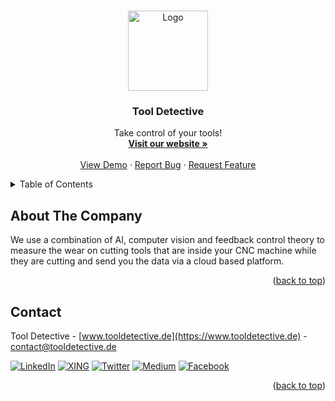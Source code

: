 <a name="readme-top"></a>

<!-- PROJECT LOGO -->
<br />
<div align="center">
  <a href="https://tooldetective.de">
    <img src="https://i.imgur.com/Mpob6Hw.png" alt="Logo" width="128" height="128">
  </a>

  <h3 align="center">Tool Detective</h3>

  <p align="center">
    Take control of your tools!
    <br />
    <a href="https://tooldetective.de"><strong>Visit our website »</strong></a>
    <br />
    <br />
    <a href="https://github.com/Tool-Detective/.github/issues">View Demo</a>
    ·
    <a href="https://github.com/Tool-Detective/.github/issues">Report Bug</a>
    ·
    <a href="https://github.com/Tool-Detective/.github/issues">Request Feature</a>
  </p>
</div>

<!-- TABLE OF CONTENTS -->
<details>
  <summary>Table of Contents</summary>
  <ol>
    <li><a href="#about-the-company">About The Company</a></li>
    <li><a href="#contact">Contact</a></li>
  </ol>
</details>

<!-- [![Product Name Screen Shot][product-screenshot]](https://example.com) -->

<!-- ABOUT THE PROJECT -->
## About The Company

We use a combination of AI, computer vision and feedback control theory to measure the wear on cutting tools that are inside your CNC machine while they are cutting and send you the data via a cloud based platform.

<!-- IMAGE -->

<p align="right">(<a href="#readme-top">back to top</a>)</p>


<!-- CONTACT -->
## Contact

Tool Detective - [www.tooldetective.de](https://www.tooldetective.de) - contact@tooldetective.de

[![LinkedIn][linkedin-shield]][linkedin-url]
[![XING][xing-shield]][xing-url]
[![Twitter][twitter-shield]][twitter-url]
[![Medium][medium-shield]][medium-url]
[![Facebook][facebook-shield]][facebook-url]

<p align="right">(<a href="#readme-top">back to top</a>)</p>

<!-- MARKDOWN LINKS & IMAGES -->
<!-- https://www.markdownguide.org/basic-syntax/#reference-style-links -->
[linkedin-shield]: https://img.shields.io/badge/linkedin-%230077B5.svg?style=for-the-badge&logo=linkedin&logoColor=white&colorB=555
[linkedin-url]: https://www.linkedin.com/company/tooldetective/
[xing-shield]: https://img.shields.io/badge/xing-%23006567.svg?style=for-the-badge&logo=xing&logoColor=white&colorB=555
[xing-url]: https://linkedin.com/in/othneildrew
[twitter-shield]: https://img.shields.io/badge/Twitter-%231DA1F2.svg?style=for-the-badge&logo=Twitter&logoColor=white&colorB=555
[twitter-url]: https://linkedin.com/in/othneildrew
[medium-shield]: https://img.shields.io/badge/Medium-12100E?style=for-the-badge&logo=medium&logoColor=white&colorB=555
[medium-url]: https://linkedin.com/in/othneildrew
[facebook-shield]: https://img.shields.io/badge/Facebook-%231877F2.svg?style=for-the-badge&logo=Facebook&logoColor=white&colorB=555
[facebook-url]: https://linkedin.com/in/othneildrew
[product-screenshot]: images/screenshot.png
